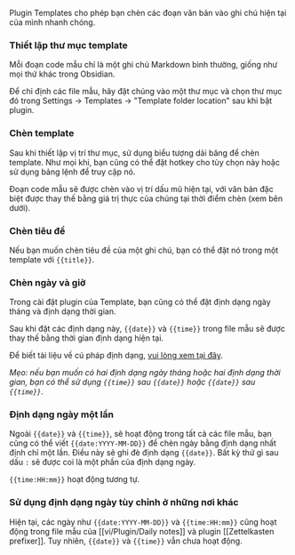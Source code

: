 Plugin Templates cho phép bạn chèn các đoạn văn bản vào ghi chú hiện tại của mình nhanh chóng.

### Thiết lập thư mục template

Mỗi đoạn code mẫu chỉ là một ghi chú Markdown bình thường, giống như mọi thứ khác trong Obsidian.

Để chỉ định các file mẫu, hãy đặt chúng vào một thư mục và chọn thư mục đó trong Settings -> Templates -> "Template folder location" sau khi bật plugin.

### Chèn template

Sau khi thiết lập vị trí thư mục, sử dụng biểu tượng dải băng để chèn template. Như mọi khi, bạn cũng có thể đặt hotkey cho tùy chọn này hoặc sử dụng bảng lệnh để truy cập nó.

Đoạn code mẫu sẽ được chèn vào vị trí dấu mũ hiện tại, với văn bản đặc biệt được thay thế bằng giá trị thực của chúng tại thời điểm chèn (xem bên dưới).

### Chèn tiêu đề

Nếu bạn muốn chèn tiêu đề của một ghi chú, bạn có thể đặt nó trong một template với `{{title}}`.

### Chèn ngày và giờ

Trong cài đặt plugin của Template, bạn cũng có thể đặt định dạng ngày tháng và định dạng thời gian.

Sau khi đặt các định dạng này, `{{date}}` và `{{time}}` trong file mẫu sẽ được thay thế bằng thời gian định dạng hiện tại.

Để biết tài liệu về cú pháp định dạng, [vui lòng xem tại đây](https://momentjs.com/docs/#/displaying/format/).

_Mẹo: nếu bạn muốn có hai định dạng ngày tháng hoặc hai định dạng thời gian, bạn có thể sử dụng `{{time}}` sau `{{date}}` hoặc `{{date}}` sau `{{time}}`._

### Định dạng ngày một lần

Ngoài `{{date}}` và `{{time}}`, sẽ hoạt động trong tất cả các file mẫu, bạn cũng có thể viết `{{date:YYYY-MM-DD}}` để chèn ngày bằng định dạng nhất định chỉ một lần. Điều này sẽ ghi đè định dạng `{{date}}`. Bất kỳ thứ gì sau dấu `:` sẽ được coi là một phần của định dạng ngày.

`{{time:HH:mm}}` hoạt động tương tự.

### Sử dụng định dạng ngày tùy chỉnh ở những nơi khác

Hiện tại, các ngày như `{{date:YYYY-MM-DD}}` và `{{time:HH:mm}}` cũng hoạt động trong file mẫu của [[vi/Plugin/Daily notes]] và plugin [[Zettelkasten prefixer]]. Tuy nhiên, `{{date}}` và `{{time}}` vẫn chưa hoạt động.

